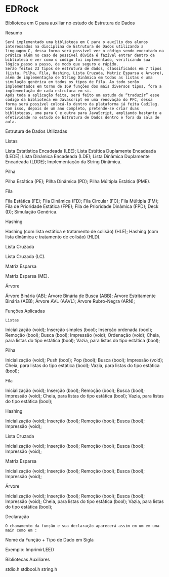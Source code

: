 # EDRock
Biblioteca em C para auxiliar no estudo de Estrutura de Dados


Resumo

	Será implementado uma biblioteca em C para o auxílio dos alunos interessados na disciplina de Estrutura de Dados utilizando a linguagem C, dessa forma será possível ver o código sendo executado na prática além no caso de possível dúvida é fazível entrar dentro da biblioteca e ver como o código foi implementado, verificando sua lógica passo a passo, de modo que seguro e rápido.
	Serão feitos 23 tipos de estrutura de dados, classificados em 7 tipos (Lista, Pilha, Fila, Hashing, Lista Cruzada, Matriz Esparsa e Árvore), além de implementação de String Dinâmica em todas as listas e uma simulação genérica em todos os tipos de Fila. Ao todo serão implementados em torno de 169 funções dos mais diversos tipos, fora a implementação de cada estrutura em si. 
	Após toda a aplicação feita, será feito um estudo de “traduzir” esse código da biblioteca em Javascript em uma renovação do PFC, dessa forma será possível colocá-lo dentro da plataforma já feita Cadilag. Com isso, depois de um ano completo, pretende-se criar duas bibliotecas, uma para C e outra para JavaScript, ampliando bastante a efetividade no estudo de Estrutura de Dados dentro e fora da sala de aula.



Estrutura de Dados Utilizadas

Listas

Lista Estatística Encadeada (LEE);
Lista Estática Duplamente Encadeada (LEDE);
Lista Dinâmica Encadeada (LDE);
Lista Dinâmica Duplamente Encadeada (LDDE);
Implementação da String Dinâmica.

Pilha

Pilha Estática (PE);
Pilha Dinâmica (PD);
Pilha Múltipla Estática (PME).

Fila

Fila Estática (FE);
Fila Dinâmica (FD); 
Fila Circular (FC);
Fila Múltipla (FM);
Fila de Prioridade Estática (FPE);
Fila de Prioridade Dinâmica (FPD);
Deck (D);
Simulação Genérica.

Hashing 

Hashing (com lista estática e tratamento de colisão) (HLE);
Hashing (com lista dinâmica e tratamento de colisão) (HLD).

Lista Cruzada
	
Lista Cruzada (LC).


Matriz Esparsa

Matriz Esparsa (ME).

Árvore 

Árvore Binária (AB);
Árvore Binária de Busca (ABB);
Árvore Estritamente Binária (AEB);
Árvore AVL (AAVL);
Árvore Rubro-Negra (ARN);
	




Funções Aplicadas

	Listas

Inicialização (void);
Inserção simples (bool);
Inserção ordenada (bool);
Remoção (bool);
Busca (bool);
Impressão (void);
Ordenação (void);
Cheia, para listas do tipo estática (bool);
Vazia, para listas do tipo estática (bool);

Pilha

Inicialização (void);
Push (bool);
Pop (bool);
Busca (bool);
Impressão (void);
Cheia, para listas do tipo estática (bool);
Vazia, para listas do tipo estática (bool);

Fila

Inicialização (void);
Inserção (bool);
Remoção (bool);
Busca (bool);
Impressão (void);
Cheia, para listas do tipo estática (bool);
Vazia, para listas do tipo estática (bool);

Hashing 

Inicialização (void);
Inserção (bool);
Remoção (bool);
Busca (bool);
Impressão (void);

Lista Cruzada
	
Inicialização (void);
Inserção  (bool);
Remoção (bool);
Busca (bool);
Impressão (void);


Matriz Esparsa

Inicialização (void);
Inserção (bool);
Remoção (bool);
Busca (bool);
Impressão (void);

Árvore 

Inicialização (void);
Inserção (bool);
Remoção (bool);
Busca (bool);
Impressão (void);
Cheia, para listas do tipo estática (bool);
Vazia, para listas do tipo estática (bool);




Declaração

	O chamamento da função e sua declaração aparecerá assim em um em uma main como em :
		
Nome da Função + Tipo de Dado em Sigla

Exemplo:
					ImprimirLEE()





Bibliotecas Auxiliares

	
stdio.h
stdbool.h
string.h
	







